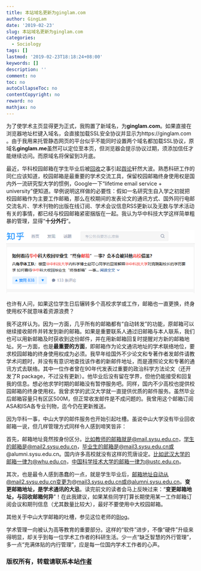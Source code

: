 ```yaml
---
title: 本站域名更新为ginglam.com
author: GingLam
date: '2019-02-23'
slug: 本站域名更新为ginglam.com
categories:
  - Sociology
tags: []
lastmod: '2019-02-23T18:18:24+08:00'
keywords: []
description: ''
comment: no
toc: no
autoCollapseToc: no
contentCopyright: no
reward: no
mathjax: no
---
```


为了使学术主页显得更为正式，我购置了新域名，为**ginglam.com**。如果直接在浏览器地址栏键入域名，会直接加载SSL安全协议并显示为https://ginglam.com 。由于我用来托管静态网页的平台似乎不能同时设置两个域名都加载SSL协议，原域名**ginglam.me**虽然可以定位至本页，但浏览器会提示协议过期，须添加信任才能继续访问。而原域名将保留到3月底。

最近，华科校园邮箱在学生毕业后被[回收](https://www.ithome.com/html/it/408043.htm)之事引起[舆论](https://www.zhihu.com/search?type=content&q=%E5%8D%8E%E4%B8%AD%E7%A7%91%E6%8A%80%E5%A4%A7%E5%AD%A6%20%E9%82%AE%E7%AE%B1)轩然大波。熟悉科研工作的同仁应该知道，校园邮箱是最重要的学术交流工具，保留校园邮箱终身使用权是国内外一流研究型大学的惯例，Google一下“lifetime email service + university”便知道。举例说明这样做的必要性：假如一名研究生自入学之初就把校园邮箱作为主要工作邮箱，那么在校期间的发表论文的通讯方式、国外同行电邮交流名片、学术刊物的出版在线订阅、学术会议信息RSS更新以及无数与学术活动有关的事情，都已经与校园邮箱紧密捆版在一起。我认为华中科技大学这样简单粗暴的管理，显得“**十分外行**”。

<div align=center><img src="https://raw.githubusercontent.com/GingLam/Storage/master/%E9%82%AE%E7%AE%B1.png"></div>
<div align=center>
</div>

<!--more-->

也许有人问，如果这位学生日后辗转多个高校求学或工作，邮箱也一直更换，终身使用权不就意味着资源浪费？

我不这样认为。因为一方面，几乎所有的邮箱都有“自动转发”的功能，原邮箱可以继续接收邮件并转发到新的邮箱。如果是重要联系人通过旧邮箱与本人联系，我们也可以用新邮箱及时获收到这份邮件，并在用新邮箱回复时提醒对方新的邮箱地址。另一方面，也是**最重要的方面**，即邮箱作为论文通讯地址的学术联络地位，要求校园邮箱的终身使用权成为必须。我早年给国外不少论文和专著作者发邮件请教学术问题时，并没有有意识地查找该作者的新邮件地址，而是遵照论文和专著的通讯方式去联络。其中一位作者曾在90年代发表过重要的政治科学方法论文（还开发了R package，不过没有更新）。他毕业后没有留在学界，但他仍能接受和回复我的信息。想必他求学时期的邮箱没有暂停服务吧。同样，国内不少高校也提供校园邮箱的终身使用权。我曾求学的武汉大学就一直提供优质的邮件服务。虽然毕业后邮箱容量只有区区500M，但正常收发邮件是不成问题的。我曾用这个邮箱订阅ASA和ISA各专业刊物，迄今仍在更新推送。

因为华科一事，中山大学的邮件服务也开始引起吐槽。虽说中山大学没有毕业回收邮箱一说，但几样管理方式同样令人感到啼笑皆非：

首先，邮箱地址竟然按身份区分。比如教师的邮箱就是@mail.sysu.edu.cn，学生的邮箱是@mail2.sysu.edu.cn，毕业生的邮箱是@mail3.sysu.edu.cn或@alumni.sysu.edu.cn。国内许多高校就没有这样的荒唐设定。比如武汉大学的邮箱一律为@whu.edu.cn，中国科学技术大学的邮箱一律为@ustc.edu.cn。

其次，也是最令人感到愚蠢的一点，就是学生毕业后，邮箱地址自动从@mail2.sysu.edu.cn变更为@mail3.sysu.edu.cn或@alumni.sysu.edu.cn。**变更邮箱地址，是学术通讯的大忌**。读完前文的读者会马上反映过来：“**变更邮箱地址，与回收邮箱何异**”！在此我建议，如果某些同学打算长期使用某一工作邮箱订阅会议和期刊信息（尤其数量比较大），最好不要使用中大校园邮箱。

其他关于中山大学邮箱的吐槽，参见这位老师的[Blog](https://blog.csdn.net/iteye_7457/article/details/81856932)。

学术管理一向被认为高等教育的重要部分。这样的“软件”进步，不像“硬件”升级来得明显，却关乎到每一位学术工作者的科研生活。少一点“缺乏智慧的外行管理”，多一点“充满体贴的内行管理”，应是每一位国内学术工作者的心声。

### 版权所有，转载请联系本站[作者](mailto:linj83@mail2.sysu.edu.cn)
